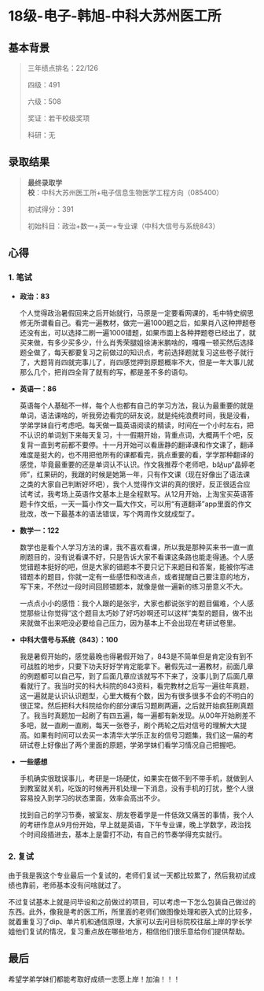 # 18级-电子-韩旭-中科大苏州医工所

## 基本背景

> 三年绩点排名：22/126
>
> 四级：491
>
> 六级：508
>
> 奖证：若干校级奖项
>
> 科研：无

## 录取结果 

> **最终录取学校**：中科大苏州医工所+电子信息生物医学工程方向（085400）
>
> 初试得分：391
>
> 初始科目：政治+数一+英一+专业课（中科大信号与系统843）
>

## 心得

### 1. 笔试

* **政治：83**

  个人觉得政治暑假回来之后开始就行，马原是一定要看网课的，毛中特史纲思修无所谓看自己。看完一遍教材，做完一遍1000题之后，如果肖八这种押题卷还没有出，可以选择二刷一遍1000错题，如果市面上各种押题卷已经出了，就买来做，有多少买多少，什么肖秀荣腿姐徐涛米鹏啥的，嘎嘎一顿买然后选择题全做了，每天都要复习之前做过的知识点，考前选择题就复习这些卷子就行了，大题背肖四就完事儿了，肖四感觉押到原题概率不大，但是一年大事儿就那么几个，把肖四全背了就有的写，都是差不多的语句。

* **英语一：86**

  英语每个人基础不一样，每个人也都有自己的学习方法，我认为最重要的就是单词，语法课啥的，听我旁边看完的研友说，就是纯纯浪费时间，我是没看，学弟学妹自行考虑吧。每天做一篇英语阅读的精读，时间在一个小时左右，把不认识的单词划下来每天复习，十一假期开始，背重点词，大概两千个吧，反复背一直到考前都不要停。十一月开始可以看唐静的翻译课和作文课了，翻译难度是挺大的，也不用把他所有的课都看完，挑点重要的看，学学那种翻译的感觉，毕竟最重要的还是单词认不认识。作文我推荐个老师吧，b站up“晶婷老师”，红果研的，我跟的时候是她第一年，只有作文课（现在好像出了语法课之类的大家自己判断好坏吧），我个人觉得作文讲的真的很好，反正很适合应试考试，我考场上英语作文基本上是全程默写。从12月开始，上淘宝买英语答题卡作文纸，一天一篇小作文一篇大作文，可以用“有道翻译”app里面的作文批改，改一下最基本的语法错误，写个两周作文就成型了。

* **数学一：122**

  数学也是看个人学习方法的课，我不喜欢看课，所以我是那种买来书一直一直刷题目的，没有说看课不好，只是告诉大家不看课这条路也能走得通。个人感觉错题本挺好的吧，但是大家的错题本不要只记下来题目和答案，能被你写进错题本的题目，你就一定有一些感悟和改进点，或者提醒自己要注意的地方，写下来，不然过一段时间回顾错题本，就像是做一遍新的练习册意义不大。

  一点点小小的感悟：我个人跟的是张宇，大家也都说张宇的题目偏难，个人感觉那些让你觉得“这个题目太巧妙了好巧妙啊还可以这样”类型的题目，做不出来就做不出来吧没必要给自己压力，因为基本上不会出现在考研试卷里。

* **中科大信号与系统（843）：100**

  我是暑假开始的，感觉最晚也得暑假开始了，843是不简单但是肯定没有到不可战胜的地步，只要下功夫好好学肯定能拿下。暑假先过一遍教材，前面几章的例题都可以自己写，到了后面几章应该就写不下来了，没事儿到了后面几章看就行了。我当时买的科大科院的843资料，看完教材之后写一遍往年真题，这一遍就是认识认识题型，心里大概有个数，因为有很多很多不会的不明白的很正常。然后把科大科院给你的部分课后习题刷两遍，之后就开始疯狂刷真题了。我当时真题加一起刷了有四五遍，每一遍都有新发现。从00年开始刷差不多吧，就一直刷一直刷，每天一张卷子，刷个两轮之后对信号的理解大大提高。如果有时间可以去买一本清华大学乐正友的信号习题集，我们这一届的考研试卷上好像出了两个里面的原题，学弟学妹们看学习情况自己把握吧。

* **一些感想**

  手机确实很耽误事儿，考研是一场硬仗，如果实在做不到不带手机，就做到人到教室就关机，吃饭的时候再开机处理一下消息，没有手机的打扰，整个人很容易投入到学习的状态里面，效率会高出不少。

  找到自己的学习节奏，被室友、朋友卷着学是一件低效又痛苦的事情，我个人的考研作息从9月份开始，早上就是英语，下午专业课，晚上学数学，政治找个时间段插进去，基本上是雷打不动，有自己的节奏学得充实就行。

### 2. 复试

由于我是我这个专业最后一个复试的，老师们复试一天都比较累了，然后我初试成绩也靠前，老师基本没有问啥就过了。

不过复试基本上就是问毕设和之前做过的项目，可以考虑一下怎么包装自己做过的东西。此外，像我是考的医工所，所里面的老师们做图像处理和嵌入式的比较多，就着重复习了dip、单片机和通信原理，大家可以去问目标院校往届上岸的学长学姐他们复试的情况，复习重点放在哪些地方，相信他们很乐意给你们提供帮助。


## 最后

希望学弟学妹们都能考取好成绩一志愿上岸！加油！！！
